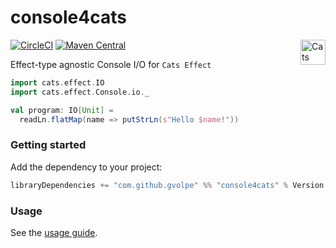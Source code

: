 console4cats
============

[![CircleCI](https://circleci.com/gh/gvolpe/console4cats.svg?style=svg)](https://circleci.com/gh/gvolpe/console4cats)
[![Maven Central](https://img.shields.io/maven-central/v/com.github.gvolpe/console4cats_2.12.svg)](http://search.maven.org/#search%7Cga%7C1%7Cconsole4cats) <a href="https://typelevel.org/cats/"><img src="https://typelevel.org/cats/img/cats-badge.svg" height="40px" align="right" alt="Cats friendly" /></a>

Effect-type agnostic Console I/O for `Cats Effect`

```scala
import cats.effect.IO
import cats.effect.Console.io._

val program: IO[Unit] =
  readLn.flatMap(name => putStrLn(s"Hello $name!"))
```

### Getting started

Add the dependency to your project:

```scala
libraryDependencies += "com.github.gvolpe" %% "console4cats" % Version
```

### Usage

See the [usage guide](https://gvolpe.github.io/console4cats/guide.html).
